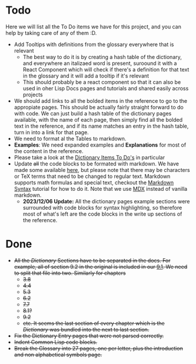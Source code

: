
# Todo

Here we will list all the To Do items we have for this project, and you can help by taking care of any of them :D.

- Add Tooltips with definitions from the glossary everywhere that is relevant
  - The best way to do it is by creating a hash table of the dictionary, and everywhere an italizaed word is present, suroound it with a React Component which will check if there's a definition for that text in the glossary and it will add a tooltip if it's relevant
  - This should probably be a react component so that it can also be used in oher Lisp Docs pages and tutorials and shared easily across projects
- We should add links to all the bolded items in the reference to go to the appropiate pages. This should be actually fairly straight forward to do with code. We can just build a hash table of the dictionary pages available, with the name of each page, then simply find all the bolded text in the reference, and if its name matches an entry in the hash table, turn in into a link for that page.
- We need to format al the Tables to markdown.
- **Examples**: We need expanded examples and **Explanations** for most of the content in the reference.
 - Please take a look at the [Dictionary Items To Do's](/dictionary-todo) in particular
- Update ~~all~~ the code blocks to be formated with markdown. We have made some available [here](/docs/code-blocks), but please note that there may be characters or TeX terms that need to be changed to regular text. Markdown supports math formulas and special text, checkout the [Markdown Syntax](https://commonmark.org/help/) tutorial for how to do it. Note that we use [MDX](https://docusaurus.io/docs/markdown-features) instead of vanilla markdown.
  - **2023/12/06 Update:** All the dictionary pages example sections were surrounded with code blocks for syntax highlighting, so therefore most of what's left are the code blocks in the write up sections of the reference.

# Done

- ~~All the *Dictionary* Sections have to be separated in the docs. For example, all of section 9.2 in the original is included in our [9.1](/docs/chap-9/j-b-condition-system-concepts). We need to split that file into two. Similarly for chapters~~
  - ~~3.8~~
  - ~~4.4~~
  - ~~5.3~~
  - ~~6.2~~
  - ~~7.7~~
  - ~~8.1?~~
  - ~~9.2~~
  - ~~etc. It seems the last section of every chapter which is the *Dictionary* was bundled into the next to last section.~~
- ~~Fix the Dictionary Entry pages that were not parsed correctly.~~
- ~~Indent Common Lisp code blocks.~~
- ~~Break the Glossary into 27 pages, one per letter, plus the introduction and non alphabetical symbols page.~~

